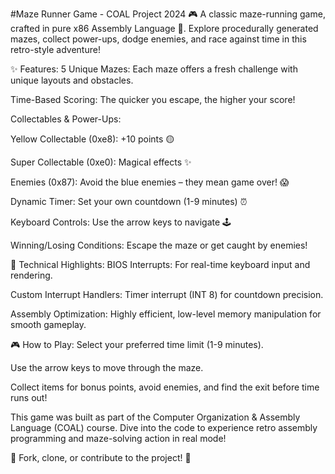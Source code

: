 #Maze Runner Game - COAL Project 2024
🎮 A classic maze-running game, crafted in pure x86 Assembly Language 🚀. Explore procedurally generated mazes, collect power-ups, dodge enemies, and race against time in this retro-style adventure!

✨ Features:
5 Unique Mazes: Each maze offers a fresh challenge with unique layouts and obstacles.

Time-Based Scoring: The quicker you escape, the higher your score!

Collectables & Power-Ups:

Yellow Collectable (0xe8): +10 points 🟡

Super Collectable (0xe0): Magical effects ✨

Enemies (0x87): Avoid the blue enemies – they mean game over! 😱

Dynamic Timer: Set your own countdown (1-9 minutes) ⏰

Keyboard Controls: Use the arrow keys to navigate 🕹️

Winning/Losing Conditions: Escape the maze or get caught by enemies!

🔧 Technical Highlights:
BIOS Interrupts: For real-time keyboard input and rendering.

Custom Interrupt Handlers: Timer interrupt (INT 8) for countdown precision.

Assembly Optimization: Highly efficient, low-level memory manipulation for smooth gameplay.

🎮 How to Play:
Select your preferred time limit (1-9 minutes).

Use the arrow keys to move through the maze.

Collect items for bonus points, avoid enemies, and find the exit before time runs out!

This game was built as part of the Computer Organization & Assembly Language (COAL) course. Dive into the code to experience retro assembly programming and maze-solving action in real mode!

🚀 Fork, clone, or contribute to the project! 🌟
